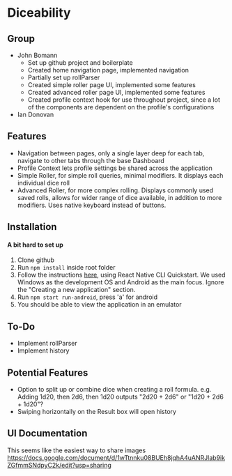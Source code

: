 # Diceability

## Group

- John Bomann
  - Set up github project and boilerplate
  - Created home navigation page, implemented navigation
  - Partially set up rollParser
  - Created simple roller page UI, implemented some features
  - Created advanced roller page UI, implemented some features
  - Created profile context hook for use throughout project, since a lot of the components are dependent on the profile's configurations
- Ian Donovan

## Features

- Navigation between pages, only a single layer deep for each tab, navigate to other tabs through the base Dashboard
- Profile Context lets profile settings be shared across the application
- Simple Roller, for simple roll queries, minimal modifiers. It displays each individual dice roll
- Advanced Roller, for more complex rolling. Displays commonly used saved rolls, allows for wider range of dice available, in addition to more modifiers. Uses native keyboard instead of buttons.

## Installation

#### A bit hard to set up

1. Clone github
2. Run `npm install` inside root folder
3. Follow the instructions [here](https://reactnative.dev/docs/environment-setup), using React Native CLI Quickstart. We used Windows as the development OS and Android as the main focus. Ignore the "Creating a new application" section.
4. Run `npm start run-android`, press 'a' for android
5. You should be able to view the application in an emulator

## To-Do

- Implement rollParser
- Implement history

## Potential Features

- Option to split up or combine dice when creating a roll formula. e.g. Adding 1d20, then 2d6, then 1d20 outputs "2d20 + 2d6" or "1d20 + 2d6 + 1d20"?
- Swiping horizontally on the Result box will open history

## UI Documentation

This seems like the easiest way to share images
https://docs.google.com/document/d/1wTtnnku08BUEh8jqhA4uANRJlab9ikZGfmmSNdpyC2k/edit?usp=sharing
